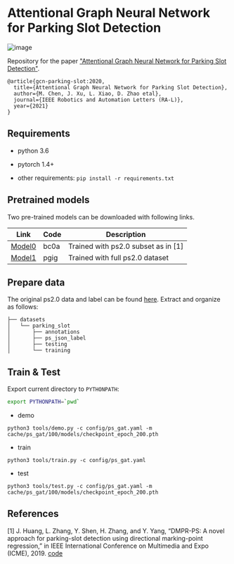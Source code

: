 
# Attentional Graph Neural Network for Parking Slot Detection

![image](https://github.com/Jiaolong/gcn-parking-slot/blob/main/images/animated.gif)

Repository for the paper ["Attentional Graph Neural Network for Parking Slot Detection"](https://arxiv.org/).
```
@article{gcn-parking-slot:2020,
  title={Attentional Graph Neural Network for Parking Slot Detection},
  author={M. Chen, J. Xu, L. Xiao, D. Zhao etal},
  journal={IEEE Robotics and Automation Letters (RA-L)},
  year={2021}
}
```

## Requirements

- python 3.6

- pytorch 1.4+

- other requirements: `pip install -r requirements.txt`

## Pretrained models

Two pre-trained models can be downloaded with following links.

| Link      | Code | Description |
| ----------- | ---- | ----------- |
| [Model0](https://pan.baidu.com/s/137ZHZnsEfyaO4yaa5YoBIQ) | bc0a | Trained with ps2.0 subset as in [1]|
| [Model1](https://pan.baidu.com/s/1qogTCwtjGEtR0y-PB4Ibmg)   | pgig  | Trained with full ps2.0 dataset      |

## Prepare data

The original ps2.0 data and label can be found [here](https://github.com/Teoge/DMPR-PS). Extract and organize as follows:

```
├── datasets
│   └── parking_slot
│       ├── annotations
│       ├── ps_json_label 
│       ├── testing
│       └── training
```
## Train & Test

Export current directory to `PYTHONPATH`:

```bash
export PYTHONPATH=`pwd`
```

- demo

```
python3 tools/demo.py -c config/ps_gat.yaml -m cache/ps_gat/100/models/checkpoint_epoch_200.pth
```

- train

```
python3 tools/train.py -c config/ps_gat.yaml
```

- test

```
python3 tools/test.py -c config/ps_gat.yaml -m cache/ps_gat/100/models/checkpoint_epoch_200.pth
```

## References

[1] J. Huang, L. Zhang, Y. Shen, H. Zhang, and Y. Yang, “DMPR-PS: A novel approach for parking-slot detection using directional marking-point regression,” in IEEE International Conference on Multimedia and Expo (ICME), 2019. [code](https://github.com/Teoge/DMPR-PS)
